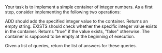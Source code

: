 Your task is to implement a simple container of integer numbers. As a first step, consider implementing the following two operations:

ADD <value> should add the specified integer value to the container. Returns an empty string.
EXISTS <value> should check whether the specific integer value exists in the container. Returns "true" if the value exists, "false" otherwise.
The container is supposed to be empty at the beginning of execution.

Given a list of queries, return the list of answers for these queries.